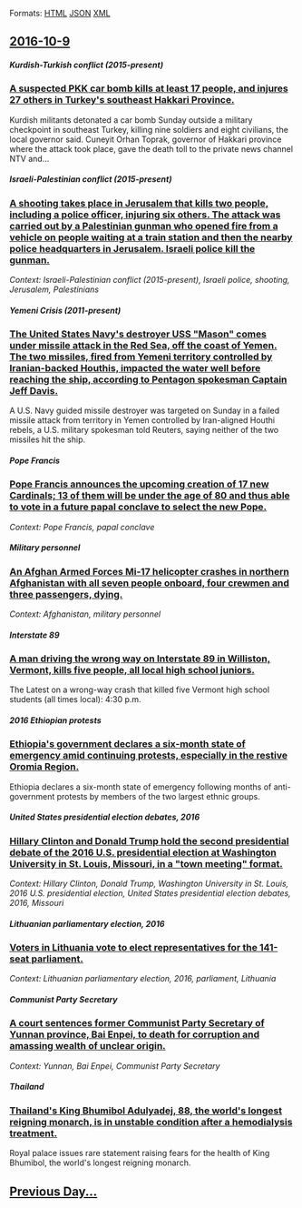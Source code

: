 
Formats: [HTML](2016/10/9/index.html)  [JSON](2016/10/9/index.json)  [XML](2016/10/9/index.xml)  

## [2016-10-9](/news/2016/10/9/index.md)

##### Kurdish-Turkish conflict (2015-present)
### [A suspected PKK car bomb kills at least 17 people, and injures 27 others in Turkey's southeast Hakkari Province. ](/news/2016/10/9/a-suspected-pkk-car-bomb-kills-at-least-17-people-and-injures-27-others-in-turkey-s-southeast-hakkac-ri-province.md)
Kurdish militants detonated a car bomb Sunday outside a military checkpoint in southeast Turkey, killing nine soldiers and eight civilians, the local governor said. Cuneyit Orhan Toprak, governor of Hakkari province where the attack took place, gave the death toll to the private news channel NTV and...

##### Israeli-Palestinian conflict (2015-present)
### [A shooting takes place in Jerusalem that kills two people, including a police officer, injuring six others. The attack was carried out by a Palestinian gunman who opened fire from a vehicle on people waiting at a train station and then the nearby police headquarters in Jerusalem. Israeli police kill the gunman. ](/news/2016/10/9/a-shooting-takes-place-in-jerusalem-that-kills-two-people-including-a-police-officer-injuring-six-others-the-attack-was-carried-out-by-a.md)
_Context: Israeli-Palestinian conflict (2015-present), Israeli police, shooting, Jerusalem, Palestinians_

##### Yemeni Crisis (2011-present)
### [The United States Navy's destroyer USS "Mason" comes under missile attack in the Red Sea, off the coast of Yemen. The two missiles, fired from Yemeni territory controlled by Iranian-backed Houthis, impacted the water well before reaching the ship, according to Pentagon spokesman Captain Jeff Davis. ](/news/2016/10/9/the-united-states-navy-s-destroyer-uss-mason-comes-under-missile-attack-in-the-red-sea-off-the-coast-of-yemen-the-two-missiles-fired-fr.md)
A U.S. Navy guided missile destroyer was targeted on Sunday in a failed missile attack from territory in Yemen controlled by Iran-aligned Houthi rebels, a U.S. military spokesman told Reuters, saying neither of the two missiles hit the ship.

##### Pope Francis
### [Pope Francis announces the upcoming creation of 17 new Cardinals; 13 of them will be under the age of 80 and thus able to vote in a future papal conclave to select the new Pope. ](/news/2016/10/9/pope-francis-announces-the-upcoming-creation-of-17-new-cardinals-13-of-them-will-be-under-the-age-of-80-and-thus-able-to-vote-in-a-future-p.md)
_Context: Pope Francis, papal conclave_

##### Military personnel
### [An Afghan Armed Forces Mi-17 helicopter crashes in northern Afghanistan with all seven people onboard, four crewmen and three passengers, dying. ](/news/2016/10/9/an-afghan-armed-forces-mi-17-helicopter-crashes-in-northern-afghanistan-with-all-seven-people-onboard-four-crewmen-and-three-passengers-dy.md)
_Context: Afghanistan, military personnel_

##### Interstate 89
### [A man driving the wrong way on Interstate 89 in Williston, Vermont, kills five people, all local high school juniors. ](/news/2016/10/9/a-man-driving-the-wrong-way-on-interstate-89-in-williston-vermont-kills-five-people-all-local-high-school-juniors.md)
The Latest on a wrong-way crash that killed five Vermont high school students (all times local): 4:30 p.m.

##### 2016 Ethiopian protests
### [Ethiopia's government declares a six-month state of emergency amid continuing protests, especially in the restive Oromia Region. ](/news/2016/10/9/ethiopia-s-government-declares-a-six-month-state-of-emergency-amid-continuing-protests-especially-in-the-restive-oromia-region.md)
Ethiopia declares a six-month state of emergency following months of anti-government protests by members of the two largest ethnic groups.

##### United States presidential election debates, 2016
### [Hillary Clinton and Donald Trump hold the second presidential debate of the 2016 U.S. presidential election at Washington University in St. Louis, Missouri, in a "town meeting" format. ](/news/2016/10/9/hillary-clinton-and-donald-trump-hold-the-second-presidential-debate-of-the-2016-u-s-presidential-election-at-washington-university-in-st.md)
_Context: Hillary Clinton, Donald Trump, Washington University in St. Louis, 2016 U.S. presidential election, United States presidential election debates, 2016, Missouri_

##### Lithuanian parliamentary election, 2016
### [Voters in Lithuania vote to elect representatives for the 141-seat parliament. ](/news/2016/10/9/voters-in-lithuania-vote-to-elect-representatives-for-the-141-seat-parliament.md)
_Context: Lithuanian parliamentary election, 2016, parliament, Lithuania_

##### Communist Party Secretary
### [A court sentences former Communist Party Secretary of Yunnan province, Bai Enpei, to death for corruption and amassing wealth of unclear origin. ](/news/2016/10/9/a-court-sentences-former-communist-party-secretary-of-yunnan-province-bai-enpei-to-death-for-corruption-and-amassing-wealth-of-unclear-ori.md)
_Context: Yunnan, Bai Enpei, Communist Party Secretary_

##### Thailand
### [Thailand's King Bhumibol Adulyadej, 88, the world's longest reigning monarch, is in unstable condition after a hemodialysis treatment. ](/news/2016/10/9/thailand-s-king-bhumibol-adulyadej-88-the-world-s-longest-reigning-monarch-is-in-unstable-condition-after-a-hemodialysis-treatment.md)
Royal palace issues rare statement raising fears for the health of King Bhumibol, the world&#39;s longest reigning monarch.

## [Previous Day...](/news/2016/10/8/index.md)

